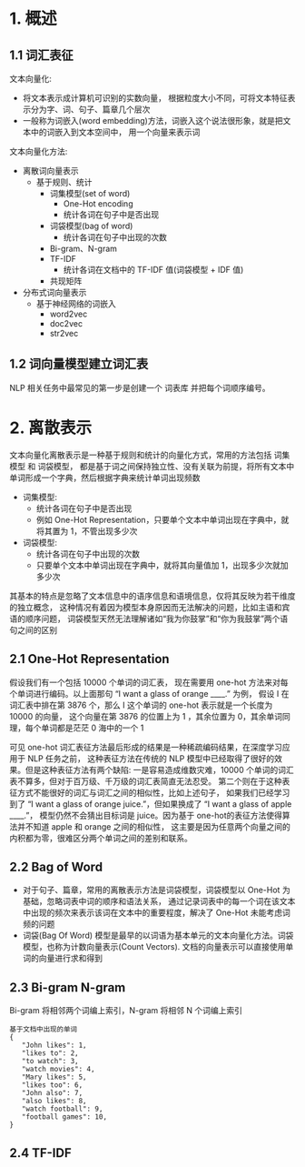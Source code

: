 # 1. 概述
## 1.1 词汇表征
文本向量化: 
* 将文本表示成计算机可识别的实数向量， 根据粒度大小不同，可将文本特征表示分为字、词、句子、篇章几个层次
* 一般称为词嵌入(word embedding)方法，词嵌入这个说法很形象，就是把文本中的词嵌入到文本空间中， 用一个向量来表示词

文本向量化方法:
* 离散词向量表示
    * 基于规则、统计
        * 词集模型(set of word)
            * One-Hot encoding
            * 统计各词在句子中是否出现
        * 词袋模型(bag of word)
            * 统计各词在句子中出现的次数
        * Bi-gram、N-gram
        * TF-IDF
            * 统计各词在文档中的 TF-IDF 值(词袋模型 + IDF 值)
        * 共现矩阵
* 分布式词向量表示
    * 基于神经网络的词嵌入
        * word2vec
        * doc2vec
        * str2vec
## 1.2 词向量模型建立词汇表
NLP 相关任务中最常见的第一步是创建一个 词表库 并把每个词顺序编号。
# 2. 离散表示
文本向量化离散表示是一种基于规则和统计的向量化方式，常用的方法包括 词集模型 和 词袋模型， 都是基于词之间保持独立性、没有关联为前提，将所有文本中单词形成一个字典，然后根据字典来统计单词出现频数
* 词集模型:
    * 统计各词在句子中是否出现
    * 例如 One-Hot Representation，只要单个文本中单词出现在字典中，就将其置为 1，不管出现多少次
* 词袋模型:
    * 统计各词在句子中出现的次数
    * 只要单个文本中单词出现在字典中，就将其向量值加 1，出现多少次就加多少次

其基本的特点是忽略了文本信息中的语序信息和语境信息，仅将其反映为若干维度的独立概念， 这种情况有着因为模型本身原因而无法解决的问题，比如主语和宾语的顺序问题， 词袋模型天然无法理解诸如“我为你鼓掌”和“你为我鼓掌”两个语句之间的区别

## 2.1 One-Hot Representation
假设我们有一个包括 10000 个单词的词汇表， 现在需要用 one-hot 方法来对每个单词进行编码。以上面那句 “I want a glass of orange ____.” 为例， 假设 I 在词汇表中排在第 3876 个，那么 I 这个单词的 one-hot 表示就是一个长度为 10000 的向量， 这个向量在第 3876 的位置上为 1 ，其余位置为 0，其余单词同理，每个单词都是茫茫 0 海中的一个 1

可见 one-hot 词汇表征方法最后形成的结果是一种稀疏编码结果，在深度学习应用于 NLP 任务之前， 这种表征方法在传统的 NLP 模型中已经取得了很好的效果。但是这种表征方法有两个缺陷: 一是容易造成维数灾难，10000 个单词的词汇表不算多，但对于百万级、千万级的词汇表简直无法忍受。 第二个则在于这种表征方式不能很好的词汇与词汇之间的相似性，比如上述句子， 如果我们已经学习到了 “I want a glass of orange juice.”，但如果换成了 “I want a glass of apple ____.”， 模型仍然不会猜出目标词是 juice。因为基于 one-hot的表征方法使得算法并不知道 apple 和 orange 之间的相似性， 这主要是因为任意两个向量之间的内积都为零，很难区分两个单词之间的差别和联系。

## 2.2 Bag of Word
* 对于句子、篇章，常用的离散表示方法是词袋模型，词袋模型以 One-Hot 为基础，忽略词表中词的顺序和语法关系， 通过记录词表中的每一个词在该文本中出现的频次来表示该词在文本中的重要程度，解决了 One-Hot 未能考虑词频的问题
* 词袋(Bag Of Word) 模型是最早的以词语为基本单元的文本向量化方法。词袋模型，也称为计数向量表示(Count Vectors). 文档的向量表示可以直接使用单词的向量进行求和得到
## 2.3 Bi-gram N-gram
Bi-gram 将相邻两个词编上索引，N-gram 将相邻 N 个词编上索引
```
基于文档中出现的单词
{
   "John likes": 1,
   "likes to": 2,
   "to watch": 3,
   "watch movies": 4,
   "Mary likes": 5,
   "likes too": 6,
   "John also": 7,
   "also likes": 8,
   "watch football": 9,
   "football games": 10,
}
```

## 2.4 TF-IDF
